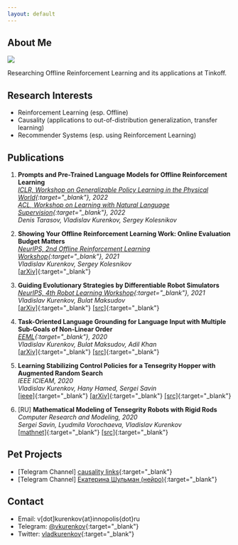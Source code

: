 ```yaml
---
layout: default
---
```


## About Me

<img class="profile-picture" src="avatar.png">

Researching Offline Reinforcement Learning and its applications at Tinkoff.

## Research Interests

- Reinforcement Learning (esp. Offline)
- Causality (applications to out-of-distribution generalization, transfer learning)
- Recommender Systems (esp. using Reinforcement Learning)

## Publications
1. **Prompts and Pre-Trained Language Models for Offline Reinforcement Learning**   
*[ICLR, Workshop on Generalizable Policy Learning in the Physical World](https://ai-workshops.github.io/generalizable-policy-learning-in-the-physical-world/){:target="_blank"}, 2022*   
*[ACL, Workshop on Learning with Natural Language Supervision](https://sites.google.com/princeton.edu/nl-supervision/home?authuser=0){:target="_blank"}, 2022*   
*Denis Tarasov, Vladislav Kurenkov, Sergey Kolesnikov*

1. **Showing Your Offline Reinforcement Learning Work: Online Evaluation Budget Matters**  
*[NeurIPS, 2nd Offline Reinforcement Learning Workshop](https://offline-rl-neurips.github.io/2021/index.html){:target="_blank"}, 2021*  
*Vladislav Kurenkov, Sergey Kolesnikov*  
[[arXiv]](https://arxiv.org/abs/2110.04156){:target="_blank"}

1. **Guiding Evolutionary Strategies by Differentiable Robot Simulators**  
*[NeurIPS, 4th Robot Learning Workshop](http://www.robot-learning.ml/2021/){:target="_blank"}, 2021*  
*Vladislav Kurenkov, Bulat Maksudov*  
[[arXiv]](https://arxiv.org/abs/2110.00438){:target="_blank"} [[src]](https://github.com/vkurenkov/guided-es-by-differentiable-simulators){:target="_blank"}

1. **Task-Oriented Language Grounding for Language Input with Multiple Sub-Goals of Non-Linear Order**  
*[EEML](https://www.eeml.eu/){:target="_blank"}, 2020*  
*Vladislav Kurenkov, Bulat Maksudov, Adil Khan*  
[[arXiv]](https://arxiv.org/abs/1910.12354){:target="_blank"} [[src]](https://github.com/vkurenkov/language-grounding-multigoal){:target="_blank"}

1. **Learning Stabilizing Control Policies for a Tensegrity Hopper with Augmented Random Search**  
*IEEE ICIEAM, 2020*  
*Vladislav Kurenkov, Hany Hamed, Sergei Savin*  
 [[ieee]](https://ieeexplore.ieee.org/document/9111973/){:target="_blank"} [[arXiv]](https://arxiv.org/abs/2004.02641){:target="_blank"} [[src]](https://github.com/hany606/tensegrity-vertical-stability){:target="_blank"}

1. [RU] **Mathematical Modeling of Tensegrity Robots with Rigid Rods**  
*Computer Research and Modeling, 2020*  
*Sergei Savin, Lyudmila Vorochaeva, Vladislav Kurenkov*  
[[mathnet]](http://www.mathnet.ru/php/archive.phtml?wshow=paper&jrnid=crm&paperid=819&option_lang=eng){:target="_blank"} [[src]](https://github.com/vkurenkov/tensegrity/){:target="_blank"}

## Pet Projects

* [Telegram Channel] [causality links](https://t.me/causality_links){:target="_blank"}
* [Telegram Channel] [Екатерина Шульман (нейро)](https://t.me/eschulmann_neuro){:target="_blank"}

## Contact

* Email: v[dot]kurenkov{at}innopolis{dot}ru
* Telegram: [@vkurenkov](https://t.me/vkurenkov){:target="_blank"}
* Twitter: [vladkurenkov](https://twitter.com/vladkurenkov){:target="_blank"}
